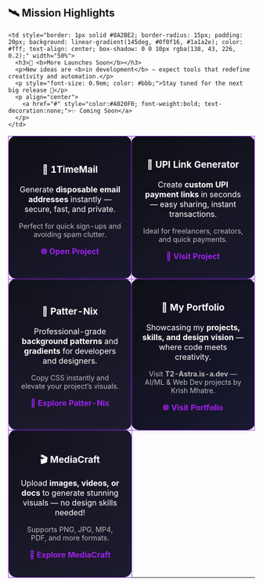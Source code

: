 ## 🛰 Mission Highlights

<table>
  <tr>
    <td style="border: 1px solid #8A2BE2; border-radius: 15px; padding: 20px; background: linear-gradient(145deg, #0f0f16, #1a1a2e); color: #fff; text-align: center; box-shadow: 0 0 10px rgba(138, 43, 226, 0.2);" width="50%">
      <h3>📧 <b>1TimeMail</b></h3>
      <p>Generate <b>disposable email addresses</b> instantly — secure, fast, and private.</p>
      <p style="font-size: 0.9em; color: #bbb;">Perfect for quick sign-ups and avoiding spam clutter.</p>
      <p align="center">
        <a href="https://1timemail.org/" style="color:#A020F0; font-weight:bold; text-decoration:none;">🌐 Open Project</a>
      </p>
    </td>
    <td style="border: 1px solid #8A2BE2; border-radius: 15px; padding: 20px; background: linear-gradient(145deg, #0f0f16, #1a1a2e); color: #fff; text-align: center; box-shadow: 0 0 10px rgba(138, 43, 226, 0.2);" width="50%">
      <h3>💸 <b>UPI Link Generator</b></h3>
      <p>Create <b>custom UPI payment links</b> in seconds — easy sharing, instant transactions.</p>
      <p style="font-size: 0.9em; color: #bbb;">Ideal for freelancers, creators, and quick payments.</p>
      <p align="center">
        <a href="http://upilinkgenerator.vercel.app/" style="color:#A020F0; font-weight:bold; text-decoration:none;">🔗 Visit Project</a>
      </p>
    </td>
  </tr>

  <tr>
    <td style="border: 1px solid #8A2BE2; border-radius: 15px; padding: 20px; background: radial-gradient(circle at top left, #12121c, #1c1c2e); color: #fff; text-align: center; box-shadow: 0 0 10px rgba(138, 43, 226, 0.25);" width="50%">
      <h3>🎨 <b>Patter-Nix</b></h3>
      <p>Professional-grade <b>background patterns</b> and <b>gradients</b> for developers and designers.</p>
      <p style="font-size: 0.9em; color: #bbb;">Copy CSS instantly and elevate your project’s visuals.</p>
      <p align="center">
        <a href="https://patter-nix.vercel.app/" style="color:#A020F0; font-weight:bold; text-decoration:none;">🎨 Explore Patter-Nix</a>
      </p>
    </td>
    <td style="border: 1px solid #8A2BE2; border-radius: 15px; padding: 20px; background: linear-gradient(135deg, #0f0f16, #191933); color: #fff; text-align: center; box-shadow: 0 0 10px rgba(138, 43, 226, 0.25);" width="50%">
      <h3>🚀 <b>My Portfolio</b></h3>
      <p>Showcasing my <b>projects, skills, and design vision</b> — where code meets creativity.</p>
      <p style="font-size: 0.9em; color: #bbb;">Visit <b>T2-Astra.is-a.dev</b> — AI/ML & Web Dev projects by Krish Mhatre.</p>
      <p align="center">
        <a href="https://t2-astra.is-a.dev/" style="color:#A020F0; font-weight:bold; text-decoration:none;">🌐 Visit Portfolio</a>
      </p>
    </td>
  </tr>

  <tr>
    <td style="border: 1px solid #8A2BE2; border-radius: 15px; padding: 20px; background: radial-gradient(circle at top left, #12121c, #1c1c2e); color: #fff; text-align: center; box-shadow: 0 0 10px rgba(138, 43, 226, 0.25);" width="50%">
      <h3>🎬 <b>MediaCraft</b></h3>
      <p>Upload <b>images, videos, or docs</b> to generate stunning visuals — no design skills needed!</p>
      <p style="font-size: 0.9em; color: #bbb;">Supports PNG, JPG, MP4, PDF, and more formats.</p>
      <p align="center">
        <a href="https://mediacraft.onrender.com/" style="color:#A020F0; font-weight:bold; text-decoration:none;">🎨 Explore MediaCraft</a>
      </p>
    </td>

    <td style="border: 1px solid #8A2BE2; border-radius: 15px; padding: 20px; background: linear-gradient(145deg, #0f0f16, #1a1a2e); color: #fff; text-align: center; box-shadow: 0 0 10px rgba(138, 43, 226, 0.2);" width="50%">
      <h3>🔧 <b>More Launches Soon</b></h3>
      <p>New ideas are <b>in development</b> — expect tools that redefine creativity and automation.</p>
      <p style="font-size: 0.9em; color: #bbb;">Stay tuned for the next big release 🚀</p>
      <p align="center">
        <a href="#" style="color:#A020F0; font-weight:bold; text-decoration:none;">✨ Coming Soon</a>
      </p>
    </td>
  </tr>
</table>
